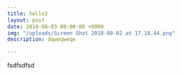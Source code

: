 ```yaml
---
title: hello2
layout: post
date: 2018-08-03 00:00:00 +0000
img: "/uploads/Screen Shot 2018-08-02 at 17.18.44.png"
description: dqweqweqe

---
```

fsdfsdfsd